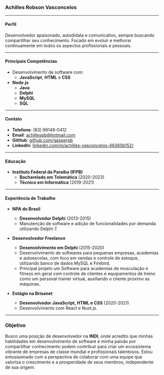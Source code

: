 ### Achilles Robson Vasconcelos

---

#### **Perfil**
Desenvolvedor apaixonado, autodidata e comunicativo, sempre buscando compartilhar seu conhecimento. Focado em evoluir e melhorar continuamente em todos os aspectos profissionais e pessoais.

---

#### **Principais Competências**
- Desenvolvimento de software com:
  - **JavaScript**, **HTML** e **CSS**
- **Node.js**
  - **Java**
  - **Delphi**
  - **MySQL**
  - **SQL**

---

#### **Contato**
- **Telefone**: (83) 99148-0412
- **Email**: achillespb@hotmail.com
- **GitHub**: [github.com/gasperpb](https://github.com/gasperpb/)
- **LinkedIn**: [linkedin.com/in/achilles-vasconcelos-48360b152/](https://www.linkedin.com/in/achilles-vasconcelos-48360b152/)

---

#### **Educação**
- **Instituto Federal da Paraíba (IFPB)**
  - **Bacharelado em Telemática** (2020-2023)
  - **Técnico em Informática** (2019-2021)

---

#### **Experiência de Trabalho**

- **NPA do Brasil**
  - **Desenvolvedor Delphi** (2013-2015)
  - Manutenção de software e adição de funcionalidades por demanda utilizando Delphi 7.

- **Desenvolvedor Freelance**
  - **Desenvolvimento em Delphi** (2015-2020)
  - Desenvolvimento de softwares para pequenas empresas, academias e autoescolas, com foco em vendas e controle de estoque, utilizando banco de dados MySQL e Firebird.
  - Principal projeto um Software para academias de musculação e fitness em geral com controle de clientes e equipamentos de treino como um personal trainer virtual, auxiliando o cliente proximo  as máquinas.

- **Estágio na Brisanet**
  - **Desenvolvedor JavaScript, HTML e CSS** (2020-2021)
  - Desenvolvimento com React e Nuxt.js.

---

### Objetivo

Busco uma posição de desenvolvedor na **INDI**, onde acredito que minhas habilidades em desenvolvimento de software e minha paixão por compartilhar conhecimento podem contribuir para criar um ecossistema vibrante de empresas de classe mundial e profissionais talentosos. Estou entusiasmado com a perspectiva de colaborar com uma equipe que valoriza o crescimento e a prosperidade de seus membros, independente de sua origem.

